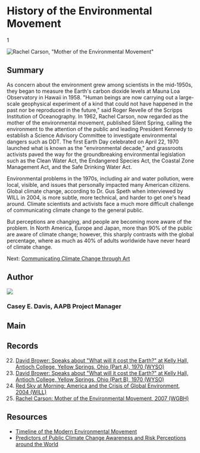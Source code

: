 # History of the Environmental Movement

1

![Rachel Carson, "Mother of the Environmental Movement"](https://s3.amazonaws.com/americanarchive.org/exhibits/ClimateChange_Section6_History.jpg "Rachel Carson, 'Mother of the Environmental Movement'")

## Summary

As concern about the environment grew among scientists in the mid-1950s, they began to measure the Earth's carbon dioxide levels at Mauna Loa Observatory in Hawaii in 1958. "Human beings are now carrying out a large-scale geophysical experiment of a kind that could not have happened in the past nor be reproduced in the future," said Roger Revelle of the Scripps Institution of Oceanography. In 1962, Rachel Carson, now regarded as the mother of the environmental movement, published Silent Spring, calling the environment to the attention of the public and leading President Kennedy to establish a Science Advisory Committee to investigate environmental dangers such as DDT. The first Earth Day celebrated on April 22, 1970 launched what is known as the "environmental decade," and grassroots activists paved the way for the groundbreaking environmental legislation such as the Clean Water Act, the Endangered Species Act, the Coastal Zone Management Act, and the Safe Drinking Water Act. 

Environmental problems in the 1970s, including air and water pollution, were local, visible, and issues that personally impacted many American citizens. Global climate change, according to Dr. Gus Speth when interviewed by WILL in 2004, is more subtle, more technical, and harder to get one's head around. Climate scientists and activists face a much more difficult challenge of communicating climate change to the general public. 

But perceptions are changing, and people are becoming more aware of the problem. In North America, Europe and Japan, more than 90% of the public are aware of climate change; however, this sharply contrasts with the global percentage, where as much as 40% of adults worldwide have never heard of climate change. 

Next: [Communicating Climate Change through Art](communicating-art)

## Author

<img class="img-circle" src="https://s3.amazonaws.com/americanarchive.org/staff/Staff_Davis.jpg"/>

### Casey E. Davis, AAPB Project Manager

## Main

## Records

22.	[David Brower: Speaks about "What will it cost the Earth?" at Kelly Hall, Antioch College, Yellow Springs, Ohio (Part A), 1970 (WYSO)](/catalog/cpb-aacip_27-9673ng8v)
23.	[David Brower: Speaks about "What will it cost the Earth?" at Kelly Hall, Antioch College, Yellow Springs, Ohio (Part B), 1970 (WYSO)](/catalog/cpb-aacip_27-59q2c26d)
24.	[Red Sky at Morning: America and the Crisis of Global Environment, 2004 (WILL)](/catalog/cpb-aacip_16-4j09w0978j)
25.	[Rachel Carson: Mother of the Environmental Movement, 2007 (WGBH)](/catalog/cpb-aacip_15-jq0sq8qr1w)

## Resources

- [Timeline of the Modern Environmental Movement](http://www.pbs.org/wgbh/americanexperience/features/timeline/earthdays/)
- [Predictors of Public Climate Change Awareness and Risk Perceptions around the World](http://www.nature.com/nclimate/journal/vaop/ncurrent/full/nclimate2728.html)





